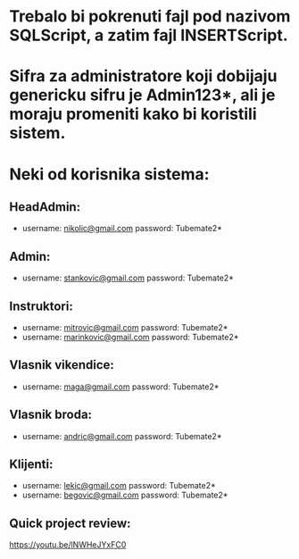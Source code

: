 # Trebalo bi pokrenuti fajl pod nazivom SQLScript, a zatim fajl INSERTScript.
# Sifra za administratore koji dobijaju genericku sifru je Admin123*, ali je moraju promeniti kako bi koristili sistem.

# Neki od korisnika sistema:
## HeadAdmin:
* username: nikolic@gmail.com  password: Tubemate2*

## Admin:
* username: stankovic@gmail.com  password: Tubemate2*

## Instruktori:
* username: mitrovic@gmail.com  password: Tubemate2*
* username: marinkovic@gmail.com  password: Tubemate2*

## Vlasnik vikendice:
* username: maga@gmail.com  password: Tubemate2*

## Vlasnik broda:
* username: andric@gmail.com  password: Tubemate2*

## Klijenti:
* username: lekic@gmail.com  password: Tubemate2*
* username: begovic@gmail.com  password: Tubemate2*

## Quick project review:
https://youtu.be/lNWHeJYxFC0
